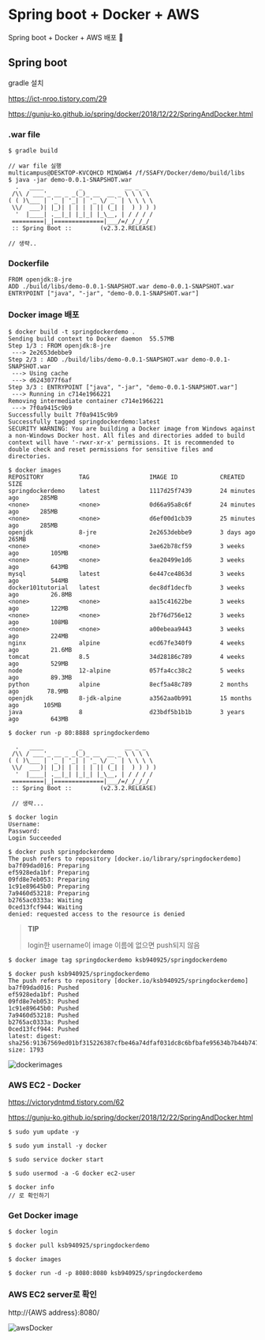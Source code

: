 # Spring boot + Docker + AWS

Spring boot + Docker + AWS 배포 :thinking:

## Spring boot

gradle 설치

https://ict-nroo.tistory.com/29

https://gunju-ko.github.io/spring/docker/2018/12/22/SpringAndDocker.html



### .war file

```
$ gradle build
```

```
// war file 실행
multicampus@DESKTOP-KVCQHCD MINGW64 /f/SSAFY/Docker/demo/build/libs
$ java -jar demo-0.0.1-SNAPSHOT.war
  .   ____          _            __ _ _
 /\\ / ___'_ __ _ _(_)_ __  __ _ \ \ \ \
( ( )\___ | '_ | '_| | '_ \/ _` | \ \ \ \
 \\/  ___)| |_)| | | | | || (_| |  ) ) ) )
  '  |____| .__|_| |_|_| |_\__, | / / / /
 =========|_|==============|___/=/_/_/_/
 :: Spring Boot ::        (v2.3.2.RELEASE)

// 생략..
```



### Dockerfile

```
FROM openjdk:8-jre
ADD ./build/libs/demo-0.0.1-SNAPSHOT.war demo-0.0.1-SNAPSHOT.war
ENTRYPOINT ["java", "-jar", "demo-0.0.1-SNAPSHOT.war"]
```



### Docker image 배포

```
$ docker build -t springdockerdemo .
Sending build context to Docker daemon  55.57MB
Step 1/3 : FROM openjdk:8-jre
 ---> 2e2653debbe9
Step 2/3 : ADD ./build/libs/demo-0.0.1-SNAPSHOT.war demo-0.0.1-SNAPSHOT.war
 ---> Using cache
 ---> d6243077f6af
Step 3/3 : ENTRYPOINT ["java", "-jar", "demo-0.0.1-SNAPSHOT.war"]
 ---> Running in c714e1966221
Removing intermediate container c714e1966221
 ---> 7f0a9415c9b9
Successfully built 7f0a9415c9b9
Successfully tagged springdockerdemo:latest
SECURITY WARNING: You are building a Docker image from Windows against a non-Windows Docker host. All files and directories added to build context will have '-rwxr-xr-x' permissions. It is recommended to double check and reset permissions for sensitive files and directories.
```

```
$ docker images
REPOSITORY          TAG                 IMAGE ID            CREATED             SIZE
springdockerdemo    latest              1117d25f7439        24 minutes ago      285MB
<none>              <none>              0d66a95a8c6f        24 minutes ago      285MB
<none>              <none>              d6ef00d1cb39        25 minutes ago      285MB
openjdk             8-jre               2e2653debbe9        3 days ago          265MB
<none>              <none>              3ae62b78cf59        3 weeks ago         105MB
<none>              <none>              6ea20499e1d6        3 weeks ago         643MB
mysql               latest              6e447ce4863d        3 weeks ago         544MB
docker101tutorial   latest              dec8df1decfb        3 weeks ago         26.8MB
<none>              <none>              aa15c41622be        3 weeks ago         122MB
<none>              <none>              2bf76d756e12        3 weeks ago         108MB
<none>              <none>              a00ebeaa9443        3 weeks ago         224MB
nginx               alpine              ecd67fe340f9        4 weeks ago         21.6MB
tomcat              8.5                 34d28186c789        4 weeks ago         529MB
node                12-alpine           057fa4cc38c2        5 weeks ago         89.3MB
python              alpine              8ecf5a48c789        2 months ago        78.9MB
openjdk             8-jdk-alpine        a3562aa0b991        15 months ago       105MB
java                8                   d23bdf5b1b1b        3 years ago         643MB
```

```
$ docker run -p 80:8888 springdockerdemo

  .   ____          _            __ _ _
 /\\ / ___'_ __ _ _(_)_ __  __ _ \ \ \ \
( ( )\___ | '_ | '_| | '_ \/ _` | \ \ \ \
 \\/  ___)| |_)| | | | | || (_| |  ) ) ) )
  '  |____| .__|_| |_|_| |_\__, | / / / /
 =========|_|==============|___/=/_/_/_/
 :: Spring Boot ::        (v2.3.2.RELEASE)
 
 // 생략...
```

```
$ docker login
Username:
Password:
Login Succeeded
```

```
$ docker push springdockerdemo
The push refers to repository [docker.io/library/springdockerdemo]
ba7f09dad016: Preparing
ef5928eda1bf: Preparing
09fd8e7eb053: Preparing
1c91e89645b0: Preparing
7a9460d53218: Preparing
b2765ac0333a: Waiting
0ced13fcf944: Waiting
denied: requested access to the resource is denied
```

> **TIP**
>
> login한 username이 image 이름에 없으면 push되지 않음

```
$ docker image tag springdockerdemo ksb940925/springdockerdemo
```

```
$ docker push ksb940925/springdockerdemo
The push refers to repository [docker.io/ksb940925/springdockerdemo]
ba7f09dad016: Pushed
ef5928eda1bf: Pushed
09fd8e7eb053: Pushed
1c91e89645b0: Pushed
7a9460d53218: Pushed
b2765ac0333a: Pushed
0ced13fcf944: Pushed
latest: digest: sha256:91367569ed01bf315226387cfbe46a74dfaf031dc8c6bfbafe95634b7b44b747 size: 1793
```

![dockerimages](https://user-images.githubusercontent.com/19357410/89716702-32700c00-d9ea-11ea-8053-b87c632bb951.PNG)



### AWS EC2 - Docker

https://victorydntmd.tistory.com/62

https://gunju-ko.github.io/spring/docker/2018/12/22/SpringAndDocker.html

```
$ sudo yum update -y
```

```
$ sudo yum install -y docker
```

```
$ sudo service docker start
```

```
$ sudo usermod -a -G docker ec2-user
```

```
$ docker info 
// 로 확인하기
```



### Get Docker image

```
$ docker login
```

```
$ docker pull ksb940925/springdockerdemo
```

```
$ docker images
```

```
$ docker run -d -p 8080:8080 ksb940925/springdockerdemo
```



### AWS EC2 server로 확인

http://{AWS address}:8080/

![awsDocker](https://user-images.githubusercontent.com/19357410/89716703-356afc80-d9ea-11ea-992f-1bc95f3268d9.png)